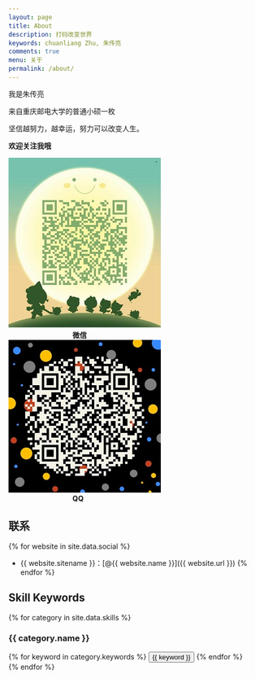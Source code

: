 ```yaml
---
layout: page
title: About
description: 打码改变世界
keywords: chuanliang Zhu, 朱传亮
comments: true
menu: 关于
permalink: /about/
---
```


我是朱传亮

来自重庆邮电大学的普通小硕一枚

坚信越努力，越幸运，努力可以改变人生。  

**欢迎关注我哦**  

![微信](/images/posts/about/Wechat.png "微信")  
&nbsp;&nbsp;&nbsp;&nbsp;&nbsp;&nbsp;&nbsp;&nbsp;&nbsp;&nbsp;&nbsp;&nbsp;&nbsp;&nbsp;&nbsp;&nbsp;&nbsp;&nbsp;&nbsp;&nbsp;&nbsp;&nbsp;&nbsp;&nbsp;&nbsp;&nbsp;&nbsp;&nbsp;&nbsp;&nbsp;&nbsp;&nbsp;**微信**  
![QQ](/images/posts/about/QQ.png "QQ")  
&nbsp;&nbsp;&nbsp;&nbsp;&nbsp;&nbsp;&nbsp;&nbsp;&nbsp;&nbsp;&nbsp;&nbsp;&nbsp;&nbsp;&nbsp;&nbsp;&nbsp;&nbsp;&nbsp;&nbsp;&nbsp;&nbsp;&nbsp;&nbsp;&nbsp;&nbsp;&nbsp;&nbsp;&nbsp;&nbsp;&nbsp;&nbsp;**QQ**
  

  
  




## 联系

{% for website in site.data.social %}
* {{ website.sitename }}：[@{{ website.name }}]({{ website.url }})
{% endfor %}

## Skill Keywords

{% for category in site.data.skills %}
### {{ category.name }}
<div class="btn-inline">
{% for keyword in category.keywords %}
<button class="btn btn-outline" type="button">{{ keyword }}</button>
{% endfor %}
</div>
{% endfor %}
